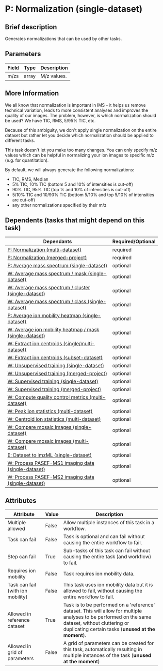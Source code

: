 # P: Normalization (single-dataset)

## Brief description
Generates normalizations that can be used by other tasks.

## Parameters
| Field   | Type   | Description   |
|---------|--------|---------------|
| m/zs    | array  | M/z values.   |

## More Information
We all know that normalization is important in IMS - it helps us remove technical variation, leads to more consistent analyses and improves the quality of our images. The problem, however, is which normalization should be used? We have TIC, RMS, 5/95% TIC, etc. 

Because of this ambiguity, we don't apply single normalization on the entire dataset but rather let you decide which normalization should be applied to different tasks.

This task doesn't let you make too many changes. You can only specify m/z values which can be helpful in normalizing your ion images to specific m/z (e.g. for quantitation).

By default, we will always generate the following normalizations:

* TIC, RMS, Median
* 5% TIC, 10% TIC (bottom 5 and 10% of intensities is cut-off)
* 90% TIC, 95% TIC (top % and 10% of intensities is cut-off)
* 5/10% TIC and 10/90% TIC (bottom 5/10% and top 5/10% of intensities are cut-off)
* any other normalizations specified by their m/z



## Dependents (tasks that might depend on this task)
| Dependants                                                                                | Required/Optional   |
|-------------------------------------------------------------------------------------------|---------------------|
| [P: Normalization (multi-dataset)](pre_normalization_multi.md)                            | required            |
| [P: Normalization (merged-project)](pre_normalization_project.md)                         | required            |
| [P: Average mass spectrum (single-dataset)](pre_average_spectrum.md)                      | optional            |
| [W: Average mass spectrum / mask (single-dataset)](wf_mask_spectrum_single.md)            | optional            |
| [W: Average mass spectrum / cluster (single-dataset)](wf_unsupervised_spectrum_single.md) | optional            |
| [W: Average mass spectrum / class (single-dataset)](wf_supervised_spectrum_single.md)     | optional            |
| [P: Average ion mobility heatmap (single-dataset)](pre_average_heatmap.md)                | optional            |
| [W: Average ion mobility heatmap / mask (single-dataset)](wf_mask_heatmap_single.md)      | optional            |
| [W: Extract ion centroids (single/multi-dataset)](wf_mz_extract_centroids.md)             | optional            |
| [W: Extract ion centroids (subset-dataset)](wf_mz_extract_centroids_subset.md)            | optional            |
| [W: Unsupervised training (single-dataset)](wf_unsupervised_single.md)                    | optional            |
| [W: Unsupervised training (merged-project)](wf_unsupervised_project.md)                   | optional            |
| [W: Supervised training (single-dataset)](wf_supervised_single.md)                        | optional            |
| [W: Supervised training (merged-project)](wf_supervised_project.md)                       | optional            |
| [W: Compute quality control metrics (multi-dataset)](wf_qc_compute.md)                    | optional            |
| [W: Peak ion statistics (multi-dataset)](wf_mz_ion_statistics.md)                         | optional            |
| [W: Centroid ion statistics (multi-dataset)](wf_centroids_ion_statistics.md)              | optional            |
| [W: Compare mosaic images (single-dataset)](wf_compare_single_mosaic.md)                  | optional            |
| [W: Compare mosaic images (multi-dataset)](wf_compare_mosaic.md)                          | optional            |
| [E: Dataset to imzML (single-dataset)](ex_export_imzml.md)                                | optional            |
| [W: Process PASEF-MS1 imaging data (single-dataset)](wf_pasef_ms1.md)                     | optional            |
| [W: Process PASEF-MS2 imaging data (single-dataset)](wf_pasef_ms2.md)                     | optional            |

## Attributes
| Attribute                         | Value   | Description                                                                                                                                                                                              |
|-----------------------------------|---------|----------------------------------------------------------------------------------------------------------------------------------------------------------------------------------------------------------|
| Multiple allowed                  | False   | Allow multiple instances of this task in a workflow.                                                                                                                                                     |
| Task can fail                     | False   | Task is optional and can fail without causing the entire workflow to fail.                                                                                                                               |
| Step can fail                     | True    | Sub-tasks of this task can fail without causing the entire task (and workflow) to fail.                                                                                                                  |
| Requires ion mobility             | False   | Task requires ion mobility data.                                                                                                                                                                         |
| Task can fail (with ion mobility) | False   | This task uses ion mobility data but it is allowed to fail, without causing the entire workflow to fail.                                                                                                 |
| Allowed in reference dataset      | True    | Task is to be performed on a 'reference' dataset. This will allow for multiple analyses to be performed on the same dataset, without cluttering or duplicating certain tasks (**unused at the moment**). |
| Allowed in grid of parameters     | False   | A grid of parameters can be created for this task, automatically resulting in multiple instances of the task (**unused at the moment**)                                                                  |